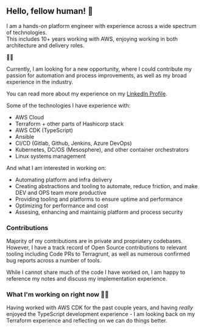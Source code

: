 ## Hello, fellow human! 👋

I am a hands-on platform engineer with experience across a wide spectrum of technologies.  
This includes 10+ years working with AWS, enjoying working in both architecture and delivery roles.

🔎💼

Currently, I am looking for a new opportunity, where I could contribute my passion for automation and process improvements, as well as my broad experience in the industry.

You can read more about my experience on my [LinkedIn Profile](https://www.linkedin.com/in/kamilmarkowicz/).

Some of the technologies I have experience with:

- AWS Cloud
- Terraform + other parts of Hashicorp stack
- AWS CDK (TypeScript)
- Ansible
- CI/CD (Gitlab, Github, Jenkins, Azure DevOps)
- Kubernetes, DC/OS (Mesosphere), and other container orchestrators
- Linux systems management

And what I am interested in working on:

- Automating platform and infra delivery
- Creating abstractions and tooling to automate, reduce friction, and make DEV and OPS team more productive
- Providing tooling and platforms to ensure uptime and performance
- Optimizing for performance and cost
- Assesing, enhancing and maintainig platform and process security

### Contributions

Majority of my contributions are in private and propriatery codebases. However, I have a track record of Open Source contributions to relevant tooling including Code PRs to Terragrunt, as well as numerous confirmed bug reports across a number of tools.

While I cannot share much of the code I have worked on, I am happy to reference my notes and discuss my implementation experience.

### What I'm working on right now 🧑‍💻

Having worked with AWS CDK for the past couple years, and having _really_ enjoyed the TypeScript development experience - I am looking back on my Terraform experience and reflecting on we can do things better.
